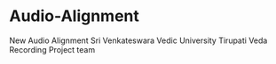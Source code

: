 # Audio-Alignment
New Audio  Alignment
Sri Venkateswara Vedic University Tirupati
Veda Recording Project team
